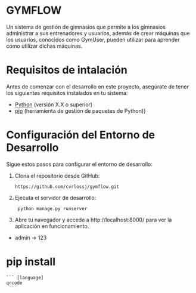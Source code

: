 # GYMFLOW

Un sistema de gestión de gimnasios que permite a los gimnasios administrar a sus entrenadores y usuarios, además de crear máquinas que los usuarios, conocidos como GymUser, pueden utilizar para aprender cómo utilizar dichas máquinas.

# Requisitos de intalación

Antes de comenzar con el desarrollo en este proyecto, asegúrate de tener los siguientes requisitos instalados en tu sistema:

*  [Python](https://www.python.org/downloads/) (versión X.X o superior)
* [pip](https://pip.pypa.io/en/stable/installation/) (herramienta de gestión de paquetes de Python)}


# Configuración del Entorno de Desarrollo

Sigue estos pasos para configurar el entorno de desarrollo:

1. Clona el repositorio desde GitHub:
    ``` [language]
    https://github.com/cvrlossj/gymflow.git
     ```
2. Ejecuta el servidor de desarrollo:
   ``` [language]
    python manage.py runserver
     ```
4. Abre tu navegador y accede a http://localhost:8000/ para ver la aplicación en funcionamiento.

* admin -> 123


# pip install
    ``` [language]
    qrcode
     ```


